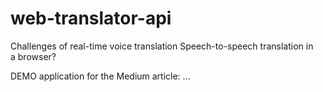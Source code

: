 # web-translator-api

Challenges of real-time voice translation
Speech-to-speech translation in a browser?

DEMO application for the Medium article: ...
